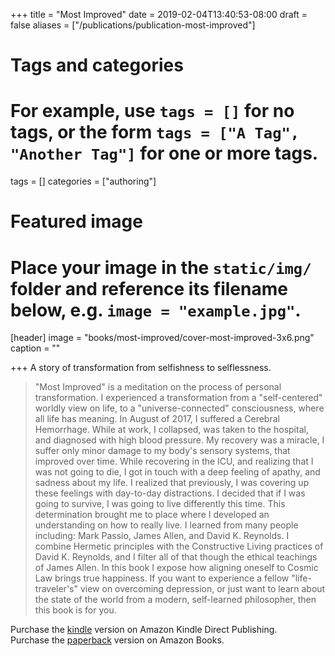 +++
title = "Most Improved"
date = 2019-02-04T13:40:53-08:00
draft = false
aliases = ["/publications/publication-most-improved"]
# Tags and categories
# For example, use `tags = []` for no tags, or the form `tags = ["A Tag", "Another Tag"]` for one or more tags.
tags = []
categories = ["authoring"]
# Featured image
# Place your image in the `static/img/` folder and reference its filename below, e.g. `image = "example.jpg"`.
[header]
image = "books/most-improved/cover-most-improved-3x6.png"
caption = ""

+++
A story of transformation from selfishness to selflessness.

> "Most Improved" is a meditation on the process of personal transformation. I experienced a transformation from a "self-centered" worldly view on life, to a "universe-connected" consciousness, where all life has meaning. In August of 2017, I suffered a Cerebral Hemorrhage. While at work, I collapsed, was taken to the hospital, and diagnosed with high blood pressure. My recovery was a miracle, I suffer only minor damage to my body's sensory systems, that improved over time. While recovering in the ICU, and realizing that I was not going to die, I got in touch with a deep feeling of apathy, and sadness about my life.  I realized that previously, I was covering up these feelings with day-to-day distractions. I decided that if I was going to survive, I was going to live differently this time. This determination brought me to place where I developed an understanding on how to really live. I learned from many people including: Mark Passio, James Allen, and David K. Reynolds. I combine Hermetic principles with the Constructive Living practices of David K. Reynolds, and I filter all of that though the ethical teachings of James Allen. In this book I expose how aligning oneself to Cosmic Law brings true happiness. If you want to experience a fellow "life-traveler's" view on overcoming depression, or just want to learn about the state of the world from a modern, self-learned philosopher, then this book is for you.

Purchase the [kindle](https://www.amazon.com/Most-Improved-transformation-selfishness-selflessness-ebook/dp/B07N5K9FCH/) version on Amazon Kindle Direct Publishing.  
Purchase the [paperback](https://www.amazon.com/dp/1795274042) version on Amazon Books.
